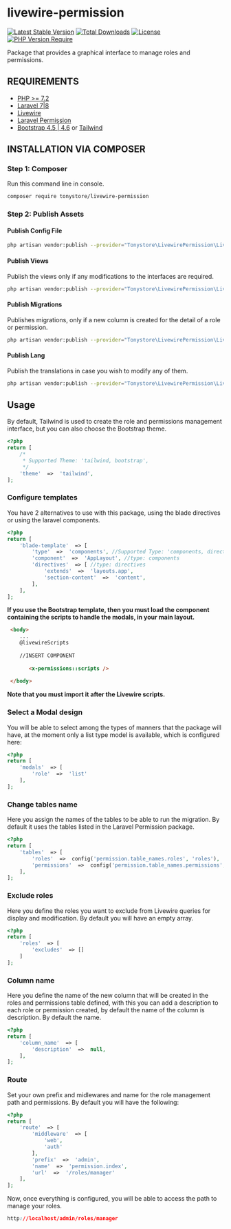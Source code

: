 # livewire-permission

[![Latest Stable Version](http://poser.pugx.org/tonystore/livewire-permission/v)](https://packagist.org/packages/tonystore/livewire-permission)  [![Total Downloads](http://poser.pugx.org/tonystore/livewire-permission/downloads)](https://packagist.org/packages/tonystore/livewire-permission)  [![License](http://poser.pugx.org/tonystore/livewire-permission/license)](https://packagist.org/packages/tonystore/livewire-permission)  [![PHP Version Require](http://poser.pugx.org/tonystore/livewire-permission/require/php)](https://packagist.org/packages/tonystore/livewire-permission)

  

Package that provides a graphical interface to manage roles and permissions.
## REQUIREMENTS

-   [PHP >= 7.2](http://php.net)
-   [Laravel 7|8](https://laravel.com)
-   [Livewire](https://laravel-livewire.com)
-   [Laravel  Permission](https://github.com/spatie/laravel-permission)
- [Bootstrap 4.5 | 4.6](https://getbootstrap.com) or [Tailwind](https://tailwindcss.com) 

## INSTALLATION VIA COMPOSER

### Step 1: Composer

Run this command line in console.
``` bash
composer require tonystore/livewire-permission
```
### Step 2: Publish Assets
#### Publish Config File
``` bash
php artisan vendor:publish --provider="Tonystore\LivewirePermission\LivewirePermissionProvider" --tag=config
``` 
#### Publish Views
Publish the views only if any modifications to the interfaces are required.
``` bash
php artisan vendor:publish --provider="Tonystore\LivewirePermission\LivewirePermissionProvider" --tag=views
``` 

#### Publish Migrations
Publishes migrations, only if a new column is created for the detail of a role or permission.
``` bash
php artisan vendor:publish --provider="Tonystore\LivewirePermission\LivewirePermissionProvider" --tag=migration
``` 

#### Publish Lang
Publish the translations in case you wish to modify any of them.
``` bash
php artisan vendor:publish --provider="Tonystore\LivewirePermission\LivewirePermissionProvider" --tag=langs
``` 
## Usage
By default, Tailwind is used to create the role and permissions management interface, but you can also choose the Bootstrap theme.

```php
<?php
return [
	/*
	 * Supported Theme: 'tailwind, bootstrap',
	 */
	'theme'  =>  'tailwind',
];
```

### Configure templates
You have 2 alternatives to use with this package, using the blade directives or using the laravel components.
```php
<?php
return [
	'blade-template'  => [
		'type'  =>  'components', //Supported Type: 'components, directives'
		'component'  =>  'AppLayout', //type: components
		'directives'  => [ //type: directives
			'extends'  =>  'layouts.app',
			'section-content'  =>  'content',
		],
	],
];
```
**If you use the Bootstrap template, then you must load the component containing the scripts to handle the modals, in your main layout.**
```html
 <body> 
    ...
    @livewireScripts
    
    //INSERT COMPONENT
   
       <x-permissions::scripts />
  
 </body>

```
**Note that you must import it after the Livewire scripts.**


### Select a Modal design
You will be able to select among the types of manners that the package will have, at the moment only a list type model is available, which is configured here:

```php
<?php
return [
	'modals'  => [
		'role'  =>  'list'
	],
];
```

###  Change tables name
Here you assign the names of the tables to be able to run the migration. By default it uses the tables listed in the Laravel Permission package.
```php
<?php
return [
	'tables'  => [
		'roles'  =>  config('permission.table_names.roles', 'roles'),
		'permissions'  =>  config('permission.table_names.permissions', 'permissions'),
	],
];
```

### Exclude roles
Here you define the roles you want to exclude from Livewire queries for display and modification. By default you will have an empty array.
```php
<?php
return [
	'roles'  => [
		'excludes'  => []
	]
];
```
### Column name
Here you define the name of the new column that will be created in the roles and permissions table defined, with this you can add a description to each role or permission created, by default the name of the column is description. By default the name.
```php
<?php
return [
	'column_name'  => [
		'description'  =>  null,
	],
];
```
### Route
Set your own prefix and midlewares and name for the role management path and permissions. By default you will have the following:

```php
<?php
return [
	'route'  => [
		'middleware'  => [
			'web',
			'auth'
		],
		'prefix'  =>  'admin',
		'name'  =>  'permission.index',
		'url'  =>  '/roles/manager'
	],
];
```
Now, once everything is configured, you will be able to access the path to manage your roles.
```css
http://localhost/admin/roles/manager
```
